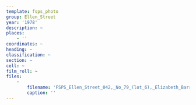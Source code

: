 ```yaml
---
template: fsps_photo
group: Ellen_Street
year: '1978'
description: ~
places:
    - ''
coordinates: ~
heading: ~
classification: ~
section: ~
cell: ~
film_roll: ~
files:
    -
        filename: 'FSPS_Ellen_Street_042,_No_79_(lot_6),_Elizabeth_Barrett,_8-6-C,_1978.png'
        caption: ''
---
```

